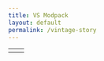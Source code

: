 ```yaml
---
title: VS Modpack
layout: default
permalink: /vintage-story
---
```


|     |     |
| --- | --- |
|     |     |
